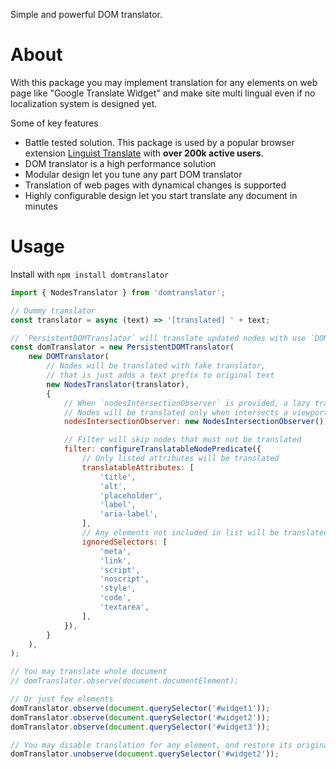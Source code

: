 Simple and powerful DOM translator.


# About

With this package you may implement translation for any elements on web page like "Google Translate Widget" and make site multi lingual even if no localization system is designed yet.

Some of key features
- Battle tested solution. This package is used by a popular browser extension [Linguist Translate](https://linguister.io/) with **over 200k active users**.
- DOM translator is a high performance solution
- Modular design let you tune any part DOM translator
- Translation of web pages with dynamical changes is supported
- Highly configurable design let you start translate any document in minutes

# Usage

Install with `npm install domtranslator`

```js
import { NodesTranslator } from 'domtranslator';

// Dummy translator
const translator = async (text) => '[translated] ' + text;

// `PersistentDOMTranslator` will translate updated nodes with use `DOMTranslator`
const domTranslator = new PersistentDOMTranslator(
	new DOMTranslator(
		// Nodes will be translated with fake translator,
		// that is just adds a text prefix to original text
		new NodesTranslator(translator),
		{
			// When `nodesIntersectionObserver` is provided, a lazy translation mode will be used.
			// Nodes will be translated only when intersects a viewport
			nodesIntersectionObserver: new NodesIntersectionObserver(),

			// Filter will skip nodes that must not be translated
			filter: configureTranslatableNodePredicate({
				// Only listed attributes will be translated
				translatableAttributes: [
					'title',
					'alt',
					'placeholder',
					'label',
					'aria-label',
				],
				// Any elements not included in list will be translated
				ignoredSelectors: [
					'meta',
					'link',
					'script',
					'noscript',
					'style',
					'code',
					'textarea',
				],
			}),
		}
	),
);

// You may translate whole document
// domTranslator.observe(document.documentElement);

// Or just few elements
domTranslator.observe(document.querySelector('#widget1'));
domTranslator.observe(document.querySelector('#widget2'));
domTranslator.observe(document.querySelector('#widget3'));

// You may disable translation for any element, and restore its original text
domTranslator.unobserve(document.querySelector('#widget2'));
```
